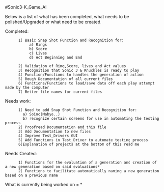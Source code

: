 #Sonic3-K_Game_AI


Below is a list of what has been completed, what needs to be polished/Upgraded or what need to be created.

Completed:

          1) Basic Snap Shot Function and Recognition for:
               a) Rings
               b) Score
               c) Lives
               d) Act Beginning and End

          2) Validation of Ring,Score, lives and Act values
          3) Recognition that Sonic 3 & Knuckles is ready to play
          4) Function/Functions to handles the generation of action
          5) Rough Documentation of all current files
          6) Functions/Functions to load/save data off each play attempt made by the computer
          7) Better file names for current files

Needs work:

          1) Need to add Snap Shot Function and Recognition for:
            a) Soinc(Mabye..)
            b) recognize certain screens for use in automating the testing process
          2) Proofread Documentation and this file
          3) Add Documentation to new files
          4) Improve Test_Drivers GUI
          5) Add Functions in Test_Driver to automate testing process
          6)Explanation of projects at the bottom of this read me

Needs Created:

          1) Functions for the evaluation of a generation and creation of a new generation based on said evaluations*
          2) Functions to facilitate automatically naming a new generation based on a previous name



 What is currently being worked on = *
